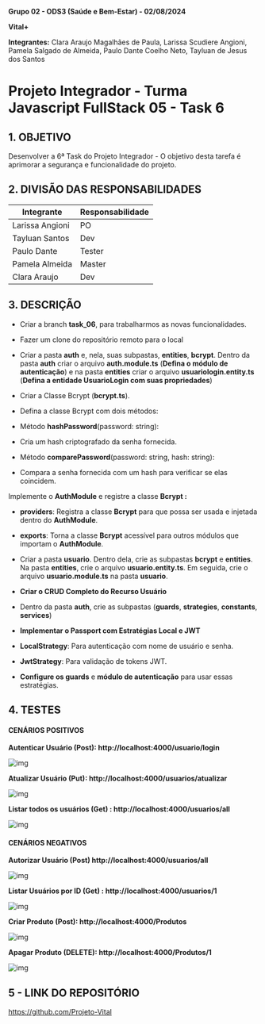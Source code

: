**Grupo 02 - ODS3 (Saúde e Bem-Estar) - 02/08/2024**

**Vital+**

**Integrantes:** Clara Araujo Magalhães de Paula, Larissa Scudiere Angioni, Pamela Salgado de Almeida, Paulo Dante Coelho Neto, Tayluan de Jesus dos Santos

# Projeto Integrador - Turma Javascript FullStack 05 -     Task 6



## **1. OBJETIVO**

Desenvolver a 6ª Task do Projeto Integrador - O objetivo desta tarefa é aprimorar a segurança e funcionalidade do projeto.

## **2. DIVISÃO DAS RESPONSABILIDADES** 

| **Integrante**  | **Responsabilidade** |
| --------------- | -------------------- |
| Larissa Angioni | PO                   |
| Tayluan Santos  | Dev                  |
| Paulo Dante     | Tester               |
| Pamela Almeida  | Master               |
| Clara Araujo    | Dev                  |

## **3. DESCRIÇÃO**

- Criar a branch **task_06**, para trabalharmos as novas funcionalidades.
- Fazer um clone do repositório remoto para o local 
- Criar a pasta **auth** e, nela, suas subpastas, **entities**, **bcrypt**. Dentro da pasta **auth** criar o arquivo **auth.module.ts** (**Defina o módulo de autenticação**) e na pasta **entities** criar o arquivo **usuariologin.entity.ts**  (**Defina a entidade UsuarioLogin com suas propriedades**)

- Criar a Classe Bcrypt (**bcrypt.ts**). 

- Defina a classe Bcrypt com dois métodos: 

- Método **hashPassword**(password: string):
- Cria um hash criptografado da senha fornecida.
- Método **comparePassword**(password: string, hash: string):
- Compara a senha fornecida com um hash para verificar se elas coincidem.

Implemente o **AuthModule** e registre a classe **Bcrypt :**

- **providers**: Registra a classe **Bcrypt** para que possa ser usada e injetada dentro do **AuthModule**.
- **exports**: Torna a classe **Bcrypt** acessível para outros módulos que importam o **AuthModule**.

- Criar a pasta **usuario**. Dentro dela, crie as subpastas **bcrypt** e **entities**. Na pasta **entities**, crie o arquivo **usuario.entity.ts**. Em seguida, crie o arquivo **usuario.module.ts** na pasta **usuario**.

- **Criar o CRUD Completo do Recurso Usuário**

- Dentro da pasta **auth**, crie as subpastas (**guards**, **strategies**, **constants**, **services**)

- **Implementar o Passport com Estratégias Local e JWT**

- **LocalStrategy**: Para autenticação com nome de usuário e senha.
- **JwtStrategy**: Para validação de tokens JWT.
- **Configure os guards** e **módulo de autenticação** para usar essas estratégias.





## 4. TESTES

#### **CENÁRIOS POSITIVOS**

**Autenticar Usuário (Post): http://localhost:4000/usuario/login**

![img](https://lh7-rt.googleusercontent.com/docsz/AD_4nXckzMUz-XjUJQUFH080t0TeiAbHkF3hrWER1ACIo_4f6bKBbX3aUhG8UCeVW8bqD4VB3rAJdxheXdrh0gYEOxnuO5ImP_Tu1YKhyjdPxFzlvnYbanKwALwKyQnxvP1zjKoJ7C5jwpMnvm9YtXPjj33l7oF6A_C87sY6OdI0SDz6qI_DGmCVgWI?key=My532E0ZvapoYVmLEG9Ovg)



**Atualizar Usuário (Put): http://localhost:4000/usuarios/atualizar**

![img](https://lh7-rt.googleusercontent.com/docsz/AD_4nXfu67-xNT5rU4MU8mGjovpLt8Oqe-m8Q2rx8lyIrRBNffW3YlENUIkSZdakrGsiJocBmKFGqGnzA0Nt9ZDxNAq3I8D6QcQG8mkb1v-c0_jE_lcqkzBHZY2FIbNz4ecNaRJ19Pfu8KveWVGnxwJLxHctGIbFgnVRY9qR-Tng47NUq9GMlUWNs88?key=My532E0ZvapoYVmLEG9Ovg)

**Listar todos os usuários (Get) : http://localhost:4000/usuarios/all**

![img](https://lh7-rt.googleusercontent.com/docsz/AD_4nXdXYHXnBl3M_RXKnRmzKpUkB5aDCuGfWaUZoU_lp5uM6oBUzqJQFoVIGukJiB678U-AXXr1e7Z-znqSPscLRboPIrcIgnAbsaZkcLILWspBgxkzbf0GnqfIb059Ja7xPwn9Pa1fKjAF7aFe7yAQedCXBUnQEQ8DB-4p2gx1n6xURuLs6kpCkww?key=My532E0ZvapoYVmLEG9Ovg)



#### **CENÁRIOS NEGATIVOS**

**Autorizar Usuário (Post) http://localhost:4000/usuarios/all**

![img](https://lh7-rt.googleusercontent.com/docsz/AD_4nXdwavF9aMq3Awg_haMj-TZdxUaOayfZBCgREuIc8-uXUVvx21TOm_j_I7EvLD1yM6VLyYH0rs1riCdjby4l8AgCZYAQeLPbbkFKZFq8t7r_eIUVztkIAn1W0SORjnAkvBYoTRrc580ktNErFSp0IsZc9UVzQkHHlvYtaLT49rYFwMA6nolSraA?key=My532E0ZvapoYVmLEG9Ovg)

**Listar Usuários por ID (Get) : http://localhost:4000/usuarios/1**

![img](https://lh7-rt.googleusercontent.com/docsz/AD_4nXcO55mmnfGtzZpuSZXlKCo9P3Uh8ghsV74Ruu1jt-TAS8zfMapIW1yqyw02FeOybwCBPafWePMAlEzq594Z67W37NkjodgAxlIWKCJQLCGkgdD4KXgkVbNR7McM0cCYk8mLsDR-LLZqWD_U__5OBIr8V9zSln5hAkvCSIG-YmYMri9_fV-IpxU?key=My532E0ZvapoYVmLEG9Ovg)

**Criar Produto (Post): http://localhost:4000/Produtos**

![img](https://lh7-rt.googleusercontent.com/docsz/AD_4nXdHrThdcblP99w9HX31h__Zxh8JY3cTA_P6Vsag6p_aOTEhlzU9A_9Jpc1Frk6hmhqaD1zxo3-ZeLrcqDV-142dV_3Znv85LlSz8vkZJU6lqC0WJwlVINdYRcWhDsB6SscWwbHTtb6RXgt0DwTyGiDzaB1ui-YhmreQbOQDq5jjBntCoeLfnEs?key=My532E0ZvapoYVmLEG9Ovg)

**Apagar Produto (DELETE): http://localhost:4000/Produtos/1**

![img](https://lh7-rt.googleusercontent.com/docsz/AD_4nXc2Mpo9GJzzMTHHaZ5h2oQeX4r8AGw9vn8m2lZ23f6LuibXkbNqD-cA3ebiGuFqT3ZVnwKqS5iKmnA8nXgvjdlR9COdl007Onxxnu3SLAzP68DyPiPwKnYIMlZmmgqG7pDUwUx9QqH24k4jPfxwrGUsmbg4pemEimSh35Qjr-ZfIaIShre0cmM?key=My532E0ZvapoYVmLEG9Ovg)

## **5 - LINK DO REPOSITÓRIO**

https://github.com/Projeto-Vital 


